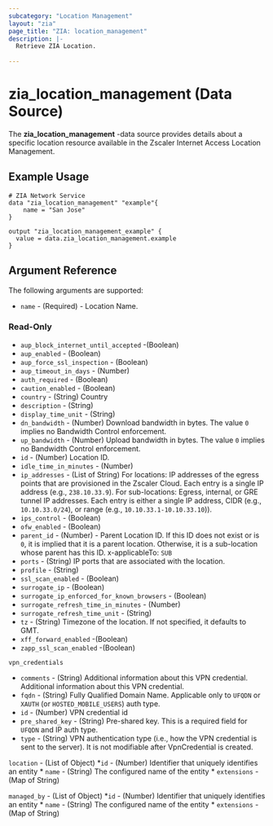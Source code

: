 ```yaml
---
subcategory: "Location Management"
layout: "zia"
page_title: "ZIA: location_management"
description: |-
  Retrieve ZIA Location.
  
---
```


# zia_location_management (Data Source)

The **zia_location_management** -data source provides details about a specific location resource available in the Zscaler Internet Access Location Management.

## Example Usage

```hcl
# ZIA Network Service
data "zia_location_management" "example"{
    name = "San Jose"
}

output "zia_location_management_example" {
  value = data.zia_location_management.example
}
```

## Argument Reference

The following arguments are supported:

* `name` - (Required) - Location Name.

### Read-Only

* `aup_block_internet_until_accepted` -(Boolean)
* `aup_enabled` - (Boolean)
* `aup_force_ssl_inspection` - (Boolean)
* `aup_timeout_in_days` - (Number)
* `auth_required` - (Boolean)
* `caution_enabled` - (Boolean)
* `country` - (String) Country
* `description` - (String)
* `display_time_unit` - (String)
* `dn_bandwidth` - (Number) Download bandwidth in bytes. The value `0` implies no Bandwidth Control enforcement.
* `up_bandwidth` - (Number) Upload bandwidth in bytes. The value `0` implies no Bandwidth Control enforcement.
* `id` - (Number) Location ID.
* `idle_time_in_minutes` - (Number)
* `ip_addresses` - (List of String) For locations: IP addresses of the egress points that are provisioned in the Zscaler Cloud. Each entry is a single IP address (e.g., `238.10.33.9`). For sub-locations: Egress, internal, or GRE tunnel IP addresses. Each entry is either a single IP address, CIDR (e.g., `10.10.33.0/24`), or range (e.g., `10.10.33.1-10.10.33.10`)).
* `ips_control` - (Boolean)
* `ofw_enabled` - (Boolean)
* `parent_id` - (Number) - Parent Location ID. If this ID does not exist or is `0`, it is implied that it is a parent location. Otherwise, it is a sub-location whose parent has this ID. x-applicableTo: `SUB`
* `ports` - (String) IP ports that are associated with the location.
* `profile` - (String)
* `ssl_scan_enabled` - (Boolean)
* `surrogate_ip` - (Boolean)
* `surrogate_ip_enforced_for_known_browsers` - (Boolean)
* `surrogate_refresh_time_in_minutes` - (Number)
* `surrogate_refresh_time_unit` - (String)
* `tz` - (String) Timezone of the location. If not specified, it defaults to GMT.
* `xff_forward_enabled` -(Boolean)
* `zapp_ssl_scan_enabled` -(Boolean)

`vpn_credentials`

* `comments` - (String) Additional information about this VPN credential.
Additional information about this VPN credential.
* `fqdn` - (String) Fully Qualified Domain Name. Applicable only to `UFQDN` or `XAUTH` (or `HOSTED_MOBILE_USERS`) auth type.
* `id` - (Number) VPN credential id
* `pre_shared_key` - (String) Pre-shared key. This is a required field for `UFQDN` and IP auth type.
* `type` - (String) VPN authentication type (i.e., how the VPN credential is sent to the server). It is not modifiable after VpnCredential is created.

`location` - (List of Object)
    *`id` - (Number) Identifier that uniquely identifies an entity
    * `name` - (String) The configured name of the entity
    * `extensions` -(Map of String)

`managed_by` - (List of Object)
    *`id` - (Number) Identifier that uniquely identifies an entity
    * `name` - (String) The configured name of the entity
    * `extensions` -(Map of String)
